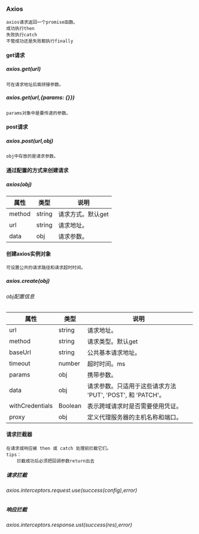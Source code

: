 ### Axios

```
axios请求返回一个promise函数。
成功执行then
失败执行catch
不管成功还是失败都执行finally
```

#### get请求

##### axios.get(url)

```
可在请求地址后面拼接参数。
```

##### axios.get(url,{params: {}})

```
params对象中是要传递的参数。
```

#### post请求

##### axios.post(url,obj)

```
obj中存放的是请求参数。
```

#### 通过配置的方式来创建请求

##### axios(obj)

| 属性   | 类型   | 说明              |
| ------ | ------ | ----------------- |
| method | string | 请求方式。默认get |
| url    | string | 请求地址。        |
| data   | obj    | 请求参数。        |

#### 创建axios实例对象

```
可设置公共的请求路径和请求超时时间。
```

##### axios.create(obj)

###### obj配置信息

| 属性            | 类型    | 说明                                                       |
| --------------- | ------- | ---------------------------------------------------------- |
| url             | string  | 请求地址。                                                 |
| method          | string  | 请求类型。默认get                                          |
| baseUrl         | string  | 公共基本请求地址。                                         |
| timeout         | number  | 超时时间。ms                                               |
| params          | obj     | 携带参数。                                                 |
| data            | obj     | 请求参数。只适用于这些请求方法 'PUT', 'POST', 和 'PATCH'。 |
| withCredentials | Boolean | 表示跨域请求时是否需要使用凭证。                           |
| proxy           | obj     | 定义代理服务器的主机名称和端口。                           |

#### 请求拦截器

```
在请求或响应被 then 或 catch 处理前拦截它们。
tips：
	拦截成功后必须把回调参数return出去
```

##### 请求拦截

###### axios.interceptors.request.use(success(config),error)

##### 响应拦截

###### axios.interceptors.response.ust(success(res),error)